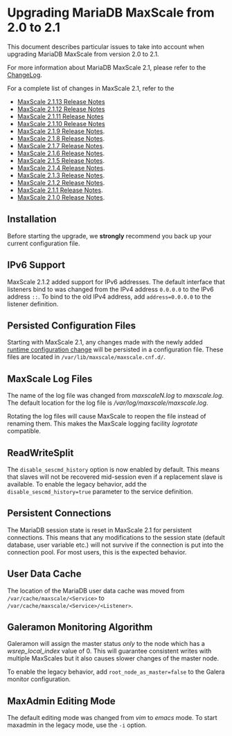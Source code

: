 # Upgrading MariaDB MaxScale from 2.0 to 2.1

This document describes particular issues to take into account when upgrading
MariaDB MaxScale from version 2.0 to 2.1.

For more information about MariaDB MaxScale 2.1, please refer to the
[ChangeLog](../Changelog.md).

For a complete list of changes in MaxScale 2.1, refer to the
* [MaxScale 2.1.13 Release Notes](../Release-Notes/MaxScale-2.1.13-Release-Notes.md)
* [MaxScale 2.1.12 Release Notes](../Release-Notes/MaxScale-2.1.12-Release-Notes.md)
* [MaxScale 2.1.11 Release Notes](../Release-Notes/MaxScale-2.1.11-Release-Notes.md)
* [MaxScale 2.1.10 Release Notes](../Release-Notes/MaxScale-2.1.10-Release-Notes.md)
* [MaxScale 2.1.9 Release Notes](../Release-Notes/MaxScale-2.1.9-Release-Notes.md).
* [MaxScale 2.1.8 Release Notes](../Release-Notes/MaxScale-2.1.8-Release-Notes.md).
* [MaxScale 2.1.7 Release Notes](../Release-Notes/MaxScale-2.1.7-Release-Notes.md).
* [MaxScale 2.1.6 Release Notes](../Release-Notes/MaxScale-2.1.6-Release-Notes.md).
* [MaxScale 2.1.5 Release Notes](../Release-Notes/MaxScale-2.1.5-Release-Notes.md).
* [MaxScale 2.1.4 Release Notes](../Release-Notes/MaxScale-2.1.4-Release-Notes.md).
* [MaxScale 2.1.3 Release Notes](../Release-Notes/MaxScale-2.1.3-Release-Notes.md).
* [MaxScale 2.1.2 Release Notes](../Release-Notes/MaxScale-2.1.2-Release-Notes.md).
* [MaxScale 2.1.1 Release Notes](../Release-Notes/MaxScale-2.1.1-Release-Notes.md).
* [MaxScale 2.1.0 Release Notes](../Release-Notes/MaxScale-2.1.0-Release-Notes.md).

## Installation

Before starting the upgrade, we **strongly** recommend you back up your current
configuration file.

## IPv6 Support

MaxScale 2.1.2 added support for IPv6 addresses. The default interface that listeners bind to
was changed from the IPv4 address `0.0.0.0` to the IPv6 address `::`. To bind to the old IPv4 address,
add `address=0.0.0.0` to the listener definition.

## Persisted Configuration Files

Starting with MaxScale 2.1, any changes made with the newly added
[runtime configuration change](../Reference/MaxAdmin.md#runtime-configuration-changes)
will be persisted in a configuration file. These files are located in `/var/lib/maxscale/maxscale.cnf.d/`.

## MaxScale Log Files

The name of the log file was changed from _maxscaleN.log_ to _maxscale.log_. The
default location for the log file is _/var/log/maxscale/maxscale.log_.

Rotating the log files will cause MaxScale to reopen the file instead of
renaming them. This makes the MaxScale logging facility _logrotate_ compatible.

## ReadWriteSplit

The `disable_sescmd_history` option is now enabled by default. This means that
slaves will not be recovered mid-session even if a replacement slave is
available. To enable the legacy behavior, add the `disable_sescmd_history=true`
parameter to the service definition.

## Persistent Connections

The MariaDB session state is reset in MaxScale 2.1 for persistent
connections. This means that any modifications to the session state (default
database, user variable etc.) will not survive if the connection is put into the
connection pool. For most users, this is the expected behavior.

## User Data Cache

The location of the MariaDB user data cache was moved from
`/var/cache/maxscale/<Service>` to `/var/cache/maxscale/<Service>/<Listener>`.

## Galeramon Monitoring Algorithm

Galeramon will assign the master status *only* to the node which has a
_wsrep_local_index_ value of 0. This will guarantee consistent writes with
multiple MaxScales but it also causes slower changes of the master node.

To enable the legacy behavior, add `root_node_as_master=false` to the Galera
monitor configuration.

## MaxAdmin Editing Mode

The default editing mode was changed from _vim_ to _emacs_ mode. To start
maxadmin in the legacy mode, use the `-i` option.
